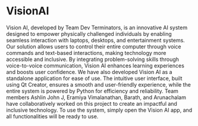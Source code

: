 # VisionAI
Vision AI, developed by Team Dev Terminators, is an innovative AI system designed to empower physically challenged individuals by enabling seamless interaction with laptops, desktops, and entertainment systems. Our solution allows users to control their entire computer through voice commands and text-based interactions, making technology more accessible and inclusive. By integrating problem-solving skills through voice-to-voice communication, Vision AI enhances learning experiences and boosts user confidence. We have also developed Vision AI as a standalone application for ease of use. The intuitive user interface, built using Qt Creator, ensures a smooth and user-friendly experience, while the entire system is powered by Python for efficiency and reliability. Team members Ashlin John J, Eramiya Vimalanathan, Barath, and Arunachalam have collaboratively worked on this project to create an impactful and inclusive technology. To use the system, simply open the Vision AI app, and all functionalities will be ready to use.

